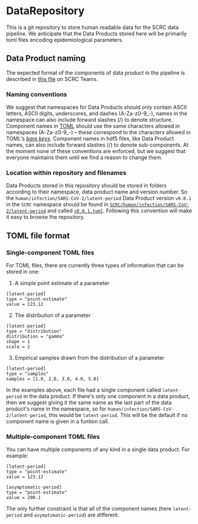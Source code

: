 # DataRepository

This is a git repository to store human readable data for the SCRC data pipeline. We anticipate that the Data Products stored here will be primarily toml files encoding epidemiological parameters.

## Data Product naming

The expected format of the components of data product in the pipeline is described in [this file][format-url] on SCRC Teams.

### Naming conventions

We suggest that namespaces for Data Products should only contain ASCII letters, ASCII digits, underscores, and dashes (A-Za-z0-9_-), names in the namespace can also include forward slashes (/) to denote structure. Component names in [TOML][toml] should use the same characters allowed in namespaces (A-Za-z0-9_-) – these correspond to the characters allowed in TOML's [*bare keys*][toml-keys]. Component names in hdf5 files, like Data Product names, can also include forward slashes (/) to denote sub-components. At the moment none of these conventions are enforced, but we suggest that everyone maintains them until we find a reason to change them.

### Location within repository and filenames

Data Products stored in this repository should be stored in folders according to their namespace, data product name and version number. So the `human/infection/SARS-CoV-2/latent-period` Data Product version `v0.0.1` in the `SCRC` namespace should be found in [`SCRC/human/infection/SARS-CoV-2/latent-period`](SCRC/human/infection/SARS-CoV-2/latent-period) and called [`v0.0.1.toml`](SCRC/human/infection/SARS-CoV-2/latent-period/v0.0.1.toml). Following this convention will make it easy to browse the repository.

## TOML file format

### Single-component TOML files

For TOML files, there are currently three types of information that can be stored in one:

1. A simple point estimate of a parameter
```
[latent-period]
type = "point-estimate"
value = 123.12
```

2. The distribution of a parameter 
```
[latent-period]
type = "distribution" 
distribution = "gamma" 
shape = 1
scale = 2 
```
 
 3. Empirical samples drawn from the distribution of a parameter
```
[latent-period] 
type = "samples" 
samples = [1.0, 2.0, 3.0, 4.0, 5.0]
```

In the examples above, each file had a single component called `latent-period` in the data product. If there's only one component in a data product, then we suggest giving it the same name as the last part of the data product's name in the namespace, so for `human/infection/SARS-CoV-2/latent-period`, this would be `latent-period`. This will be the default if no component name is given in a funtion call.

### Multiple-component TOML files

You can have multiple components of any kind in a single data product. For example:

```
[latent-period]
type = "point-estimate"
value = 123.12

[asymptomatic-period] 
type = "point-estimate" 
value = 200.1
```

The only further constraint is that all of the component names (here `latent-period` and `asymptomatic-period`) are different.

[toml]: https://toml.io/en/

[toml-keys]: https://toml.io/en/v1.0.0-rc.1#keys

[format-url]: https://teams.microsoft.com/l/file/03AF05F8-DF00-417B-BA73-B152606C0CCA?tenantId=6e725c29-763a-4f50-81f2-2e254f0133c8&fileType=docx&objectUrl=https%3A%2F%2Fgla.sharepoint.com%2Fsites%2FScottishCOVID-19ResearchConsortium%2FShared%20Documents%2FGeneral%2FCollaboration%2Fdata%20pipeline%20API%2F3.%20Standardised%20data%20type%20API.docx&baseUrl=https%3A%2F%2Fgla.sharepoint.com%2Fsites%2FScottishCOVID-19ResearchConsortium&serviceName=teams&threadId=19:283c5ea4551344249cc76dd0ecaa4f74@thread.tacv2&groupId=669b45e2-a9a6-4060-ba8a-9ebd3713e367
